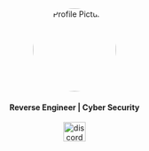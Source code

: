 <div style="text-align: center;">
  <img src="https://github.com/x03ee/FiveM-Gui-Loader/blob/main/f2b9f3714a5fbd3540d71425835775e6_1.png"
       alt="Profile Picture"
       style="border-radius: 50%; width: 150px; height: 150px; object-fit: cover;" />
  <h4 align="center">Reverse Engineer | Cyber Security</h4>

  <div align="center">
    <a href="https://tryhackme.com/p/x03e" target="_blank">
      <img src="https://assets.tryhackme.com/img/logo/tryhackme_logo_full.svg" width="40" height="35" alt="discord logo"  />
    </a>
  </div>
</div>
